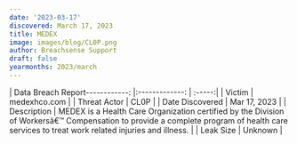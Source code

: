 ```yaml
---
date: '2023-03-17'
discovered: March 17, 2023
title: MEDEX
image: images/blog/CL0P.png
author: Breachsense Support
draft: false
yearmonths: 2023/march
---
```


| Data Breach Report------------:     |:-------------:    | :-----:|
| Victim      | medexhco.com      | 
| Threat Actor      | CL0P      | 
| Date Discovered      | Mar 17, 2023      | 
| Description      | MEDEX is a Health Care Organization certified by the Division of Workersâ€™ Compensation to provide a complete program of health care services to treat work related injuries and illness.      | 
| Leak Size      | Unknown      | 

